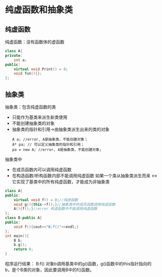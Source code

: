 # 纯虚函数和抽象类
## 纯虚函数
纯虚函数：没有函数体的虚函数
```c++
class A{
private:
	int a;
public:
	virtual void Print() = 0;
	void fun(){};
};
```
## 抽象类
抽象类：包含纯虚函数的类
- 只能作为基类来派生新类使用
- 不能创建抽象类的对象
- 抽象类的指针和引用->由抽象类派生出来的类的对象
	```
	A a; //error, A是抽象类，不能创建对象；
	A* pa; // 可以定义抽象类的指针和引用；
	pa = new A; //error, A是抽象类，不能创建对象;
	```
抽象类中
- 在成员函数内可以调用纯虚函数
- 在构造函数/析构函数内部不能调用纯虚函数
如果一个类从抽象类派生而来
<->它实现了基类中的所有纯虚函数，才能成为非抽象类
```c++
class A{
public:
	virtual void f() = 0;//纯虚函数
	void g(){this->f();}//抽象类中的成员函数调用纯虚函数
	A(){f();}//error 构造函数中不能调用纯虚函数
};
class B:public A{
public:
	void f(){cout<<"B:f()"<<endl;}
};
int main(){
	B b;
	b.g();
	return 0;
}
```
程序运行结果：
B:f()
对象b调用基类中的g()函数，g()函数中的this指针指向的b，是个B类的对象，因此要调用B中的f()函数。

